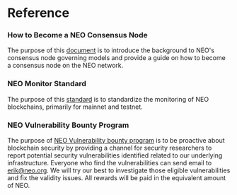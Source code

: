 # Reference

### How to Become a NEO Consensus Node

The purpose of this [document](How-To-Become-NEO-Consensus-Nodev1.3.md) is to introduce the background to NEO's consensus node governing models and provide a guide on how to become a consensus node on the NEO network. 

### NEO Monitor Standard

The purpose of this [standard](NEOMonitorReference_v1.3.md) is to standardize the monitoring of NEO blockchains, primarily for mainnet and testnet. 

### NEO Vulnerability Bounty Program
The purpose of [NEO Vulnerability bounty program](NEO-Vulnerability-Bounty-Program.md) is to be proactive about blockchain security by providing a channel for security researchers to report potential security vulnerabilities identified related to our underlying infrastructure. Everyone who find the vulnerabilities can send email to erik@neo.org. We will try our best to investigate those eligible vulnerabilities and fix the validity issues. All rewards will be paid in the equivalent amount of NEO.
